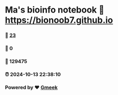 # Ma's bioinfo notebook :link: https://bionoob7.github.io 
### :page_facing_up: [23](https://bionoob7.github.io/tag.html) 
### :speech_balloon: 0 
### :hibiscus: 129475 
### :alarm_clock: 2024-10-13 22:38:10 
### Powered by :heart: [Gmeek](https://github.com/Meekdai/Gmeek)

